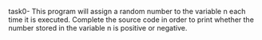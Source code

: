 task0- This program will assign a random number to the variable n each time it is executed. Complete the source code in order to print whether the number stored in the variable n is positive or negative.
